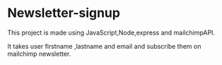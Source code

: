 # Newsletter-signup
This project is made using JavaScript,Node,express and mailchimpAPI.

It takes user firstname ,lastname and email and subscribe them on mailchimp newsletter.
